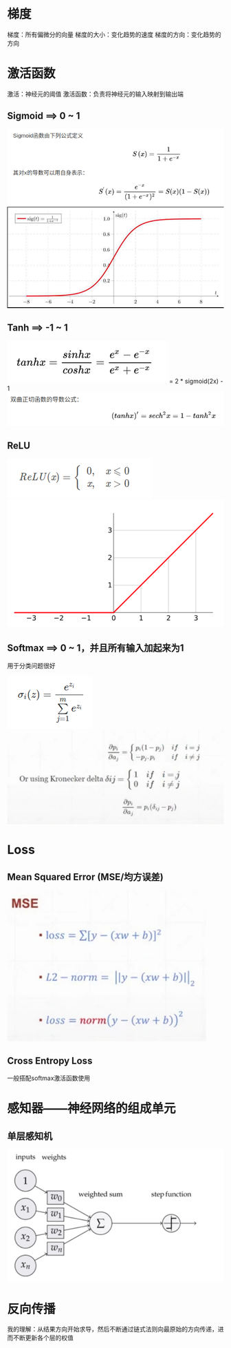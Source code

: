 # 梯度
梯度：所有偏微分的向量
梯度的大小：变化趋势的速度
梯度的方向：变化趋势的方向

# 激活函数
激活：神经元的阈值
激活函数：负责将神经元的输入映射到输出端
## Sigmoid ==> 0 ~ 1
![](./img/1.png)
![](./img/2.png)
## Tanh ==> -1 ~ 1
![](./img/3.png) = 2 * sigmoid(2x) - 1
![](./img/4.png)
## ReLU
![](./img/5.png)
![](./img/6.png)
## Softmax ==> 0 ~ 1，并且所有输入加起来为1
用于分类问题很好

![](./img/7.png)
![](./img/9.png)


# Loss
## Mean Squared Error (MSE/均方误差)
![](./img/8.png)
## Cross Entropy Loss
一般搭配softmax激活函数使用


# 感知器——神经网络的组成单元

## 单层感知机
![](./img/10.png)

# 反向传播
我的理解：从结果方向开始求导，然后不断通过链式法则向最原始的方向传递，进而不断更新各个层的权值

